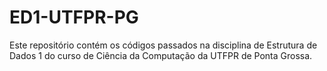 # ED1-UTFPR-PG

Este repositório contém os códigos passados na disciplina de Estrutura de Dados 1 do curso de Ciência da Computação da UTFPR de Ponta Grossa.
